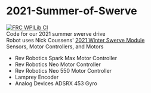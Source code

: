 # 2021-Summer-of-Swerve
[![FRC WPILib CI](https://github.com/FRC5892/2021-Summer-of-Swerve/actions/workflows/FRC%20WPILib%20CI.yml/badge.svg)](https://github.com/FRC5892/2021-Summer-of-Swerve/actions/workflows/FRC%20WPILib%20CI.yml)
<br>
Code for our 2021 summer swerve drive
<br>
Robot uses Nick Coussens' [2021 Winter Swerve Module](https://www.chiefdelphi.com/t/2021-winter-swerve/391420)
<br>
Sensors, Motor Controllers, and Motors
<br>
- Rev Robotics Spark Max Motor Controller
- Rev Robotics Neo Motor Controller
- Rev Robotics Neo 550 Motor Controller
- Lamprey Encoder
- Analog Devices ADSRX 453 Gyro
